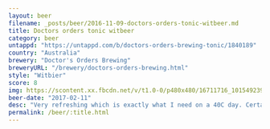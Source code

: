 ```yaml
---
layout: beer
filename: _posts/beer/2016-11-09-doctors-orders-tonic-witbeer.md
title: Doctors orders tonic witbeer
category: beer
untappd: "https://untappd.com/b/doctors-orders-brewing-tonic/1840189"
country: "Australia"
brewery: "Doctor's Orders Brewing"
breweryURL: "/brewery/doctors-orders-brewing.html"
style: "Witbier"
score: 8
img: https://scontent.xx.fbcdn.net/v/t1.0-0/p480x480/16711716_10154923952023745_1754583250088868265_n.jpg?oh=932c715f2f65fd95521d2c50bb6568c3&oe=5AAD0758
beer-date: "2017-02-11"
desc: "Very refreshing which is exactly what I need on a 40C day. Certainly has a taste of tonic, in a good way. I'm torn between loving this as an easy drinking beer and missing more interesting flavours"
permalink: /beer/:title.html
---
```


